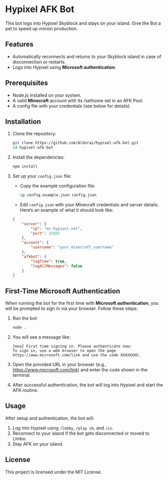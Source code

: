 # Hypixel AFK Bot

This bot logs into Hypixel Skyblock and stays on your island.
Give the Bot a pet to speed up minion production.

## Features
- Automatically reconnects and returns to your Skyblock island in case of disconnection or restarts.
- Logs into Hypixel using **Microsoft authentication**.

## Prerequisites
- Node.js installed on your system.
- A valid **Minecraft** account with its /sethome set in an AFK Pool.
- A config file with your credentials (see below for details).

## Installation

1. Clone the repository:
   ```bash
   git clone https://github.com/Aldoraz/hypixel-afk-bot.git
   cd hypixel-afk-bot
   ```

2. Install the dependencies:
   ```bash
   npm install
   ```

3. Set up your `config.json` file:

   - Copy the example configuration file:
     ```bash
     cp config.example.json config.json
     ```

   - Edit `config.json` with your Minecraft credentials and server details. Here’s an example of what it should look like:

   ```json
   {
       "server": {
           "ip": "mc.hypixel.net",
           "port": 25565
       },
       "account": {
           "username": "your_minecraft_username"
       },
       "afkbot": {
           "logTime": true,
           "logAllMessages": false
       }
   }
   ```

## First-Time Microsoft Authentication

When running the bot for the first time with **Microsoft authentication**, you will be prompted to sign in via your browser. Follow these steps:

1. Run the bot:
   ```bash
   node .
   ```

2. You will see a message like:
   ```
   [msa] First time signing in. Please authenticate now:
   To sign in, use a web browser to open the page https://www.microsoft.com/link and use the code XXXXXXXX.
   ```

3. Open the provided URL in your browser (e.g., https://www.microsoft.com/link) and enter the code shown in the terminal.

4. After successful authentication, the bot will log into Hypixel and start the AFK routine.

## Usage

After setup and authentication, the bot will:
1. Log into Hypixel using `/lobby`, `/play sb`, and `/is`.
2. Reconnect to your island if the bot gets disconnected or moved to Limbo.
3. Stay AFK on your island.

## License

This project is licensed under the MIT License.
